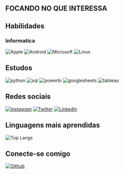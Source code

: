 ## FOCANDO NO QUE INTERESSA

## Habilidades

### Informatica
![Apple](https://img.shields.io/badge/apple-000?style=for-the-badge&logo=apple)
![Android](https://img.shields.io/badge/android-000?style=for-the-badge&logo=android)
![Microsoft](https://img.shields.io/badge/Microsoft-000?style=for-the-badge&logo=Microsoft)
![Linux](https://img.shields.io/badge/linux-000?style=for-the-badge&logo=linux)
## Estudos
![python](https://img.shields.io/badge/python-FFF?style=for-the-badge&logo=python)
![sql](https://img.shields.io/badge/sql-FFF?style=for-the-badge&logo=sql)
![powerbi](https://img.shields.io/badge/powerbi-000?style=for-the-badge&logo=powerbi)
![googlesheets](https://img.shields.io/badge/googlesheets-FFF?style=for-the-badge&logo=googlesheets)
![tableau](https://img.shields.io/badge/tableau-000?style=for-the-badge&logo=tableau)

## Redes sociais
[![Instagram](https://img.shields.io/badge/instagram-000?style=for-the-badge&logo=instagram)](https://www.instagram.com/thiagofg_bpm/)
[![Twitter](https://img.shields.io/badge/Twitter-000?style=for-the-badge&logo=twitter)](https://twitter.com/thiagofg_bpm)
[![LinkedIn](https://img.shields.io/badge/LinkedIn-000?style=for-the-badge&logo=linkedin&logoColor=0E76A8)](https://www.linkedin.com/in/thiago-fernandino-bpm/)

## Linguagens mais aprendidas
![Top Langs](https://github-readme-stats-git-masterrstaa-rickstaa.vercel.app/api/top-langs/?username=Thi456&bg_color=000&border_color=FFF&title_color=FFF&text_color=FFF)

## Conecte-se comigo
[![Github](https://img.shields.io/badge/github-000?style=for-the-badge&logo=github)](https://github.com/thi456/)

